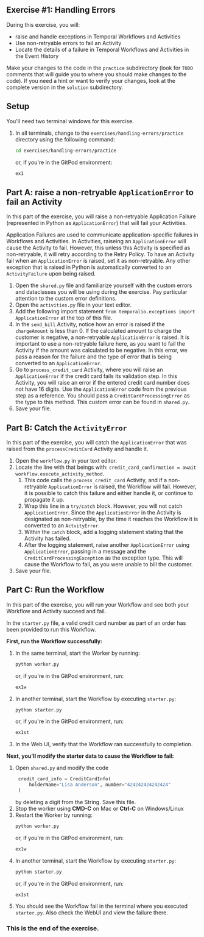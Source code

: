 ## Exercise #1: Handling Errors

During this exercise, you will:

- raise and handle exceptions in Temporal Workflows and Activities
- Use non-retryable errors to fail an Activity
- Locate the details of a failure in Temporal Workflows and Activities in the Event History

Make your changes to the code in the `practice` subdirectory (look for `TODO`
comments that will guide you to where you should make changes to the code). If
you need a hint or want to verify your changes, look at the complete version in
the `solution` subdirectory.

## Setup

You'll need two terminal windows for this exercise.

1. In all terminals, change to the `exercises/handling-errors/practice`
   directory using the following command:
   ```bash
   cd exercises/handling-errors/practice
   ```
   or, if you're in the GitPod environment:
   ```bash
   ex1
   ```

## Part A: raise a non-retryable `ApplicationError` to fail an Activity

In this part of the exercise, you will raise a non-retryable Application Failure 
(represented in Python as `ApplicationError`) that will fail your Activities.

Application Failures are used to communicate application-specific failures in
Workflows and Activities. In Activities, raiseing an `ApplicationError` will
cause the Activity to fail. However, this unless this Activity is specified as
non-retryable, it will retry according to the Retry Policy. To have an Activity
fail when an `ApplicationError` is raised, set it as non-retryable. Any other 
exception that is raised in Python is automatically converted to an `ActivityFailure`
upon being raised.

1. Open the `shared.py` file and familiarize yourself with the custom errors and
   dataclasses you will be using during the exercise. Pay particular attention
   to the custom error definitions.
2. Open the `activities.py` file in your text editor.
3. Add the following import statement `from temporalio.exceptions import ApplicationError`
   at the top of this file.
4. In the `send_bill` Activity, notice how an error is raised if the `chargeAmount`
   is less than 0. If the calculated amount to charge the customer is negative,
   a non-retryable `ApplicationError` is raised. It is important to use a
   non-retryable failure here, as you want to fail the Activity if the amount
   was calculated to be negative. In this error, we pass a reason for the failure
   and the type of error that is being converted to an `ApplicationError`.
5. Go to `process_credit_card` Activity, where you will raise an `ApplicationError`
   if the credit card fails its validation step. In this Activity, you will raise
   an error if the entered credit card number does not have 16 digits. Use the
   `ApplicationError` code from the previous step as a reference. You should
   pass a `CreditCardProcessingError` as the type to this method. This
   custom error can be found in `shared.py`.
6. Save your file.

## Part B: Catch the `ActivityError`

In this part of the exercise, you will catch the `ApplicationError` that was
raised from the `processCreditCard` Activity and handle it.

1. Open the `workflow.py` in your text editor.
2. Locate the line with that beings with: `credit_card_confirmation = await workflow.execute_activity_method`.
   1. This code calls the `process_credit_card` Activity, and if a non-retryable
      `ApplicationError` is raised, the Workflow will fail. However, it is possible
      to catch this failure and either handle it, or continue to propagate it up.
   2. Wrap this line in a `try/catch` block. However, you will not catch `ApplicationError`.
      Since the `ApplicationError` in the Activity is designated as non-retryable,
      by the time it reaches the Workflow it is converted to an `ActvityError`.
   3. Within the `catch` block, add a logging statement stating that the Activity
      has failed.
   4. After the logging statement, raise another `ApplicationError` using
      `ApplicationError`, passing in a message and the
      `CreditCardProcessingException` as the exception type. This will cause the
      Workflow to fail, as you were unable to bill the customer.
3. Save your file.

## Part C: Run the Workflow

In this part of the exercise, you will run your Workflow and see both your
Workflow and Activity succeed and fail.

In the `starter.py` file, a valid credit card number as part of an order has
been provided to run this Workflow.

**First, run the Workflow successfully:**

1. In the same terminal, start the Worker by running:
   ```bash
   python worker.py
   ```
   or, if you're in the GitPod environment, run:
   ```bash
   ex1w
   ```
3. In another terminal, start the Workflow by executing `starter.py`:
   ```bash
   python starter.py
   ```
   or, if you're in the GitPod environment, run:
   ```bash
   ex1st
   ```
4. In the Web UI, verify that the Workflow ran successfully to completion.

**Next, you'll modify the starter data to cause the Workflow to fail:**

1. Open `shared.py` and modify the code
   ```python
    credit_card_info = CreditCardInfo(
        holderName="Lisa Anderson", number="424242424242424"
    )
   ```
   by deleting a digit from the String. Save this file.
2. Stop the worker using **CMD-C** on Mac or **Ctrl-C** on Windows/Linux
3. Restart the Worker by running:
   ```bash
   python worker.py
   ```
   or, if you're in the GitPod environment, run:
   ```bash
   ex1w
   ```
5. In another terminal, start the Workflow by executing `starter.py`:
   ```bash
   python starter.py
   ```
   or, if you're in the GitPod environment, run:
   ```bash
   ex1st
   ```
6. You should see the Workflow fail in the terminal where you executed `starter.py`.
   Also check the WebUI and view the failure there.

### This is the end of the exercise.
